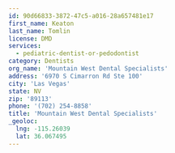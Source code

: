 ```yaml
---
id: 90d66833-3872-47c5-a016-28a657481e17
first_name: Keaton
last_name: Tomlin
license: DMD
services:
  - pediatric-dentist-or-pedodontist
category: Dentists
org_name: 'Mountain West Dental Specialists'
address: '6970 S Cimarron Rd Ste 100'
city: 'Las Vegas'
state: NV
zip: '89113'
phone: '(702) 254-8858'
title: 'Mountain West Dental Specialists'
_geoloc:
  lng: -115.26039
  lat: 36.067495
---
```

